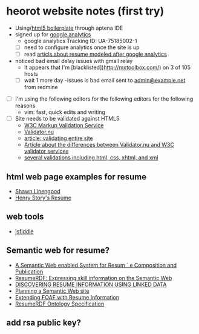 # heorot website notes (first try)
* Using/[html5 boilerplate](https://html5boilerplate.com/) through aptena IDE
* signed up for [google analytics](http://www.google.com/analytics/)
    * google analytics Tracking ID: UA-75185002-1
    * [ ] need to configure analytics once the site is up
    * [ ] read [articls about resume modeled after google analytics](http://www.businessinsider.com/simone-fortunini-creates-google-analytics-resume-2012-7)
* noticed bad email delay issues with gmail relay
    * It appears that I'm [blacklisted])http://mxtoolbox.com/) on 3 of 105 hosts
    * [ ] wait 1 more day -issues is bad email sent to admin@example.net from redmine
* [ ] I'm using the following editors for the following editors for the following reasons
    * vim: fast, quick edits and writing
* [ ] Site needs to be validated against HTML5
    * [W3C Markup Validation Service](https://validator.w3.org/)
    * [Validator.nu](https://html5.validator.nu/)
    * [article: validating entire site](http://stackoverflow.com/questions/12756568/how-can-i-run-an-html5-validator-against-an-entire-website)
    * [Article about the differences between Validator.nu and W3C validator services](http://html5doctor.com/html5-check-it-before-you-wreck-it-with-miketm-smith/)
    * [several validations including html, css, xhtml, and xml](http://www.w3schools.com/website/web_validate.asp)
## html web page examples for resume
* [Shawn Linengood](http://www.shawnlivengood.com/resume.html)
* [Henry Story's Resume](http://bblfish.net/resume.html)

## web tools
* [jsfiddle](https://jsfiddle.net/)

## Semantic web for resume?
* [A Semantic Web enabled System for Resum ´ e Composition and Publication](http://sisinflab.poliba.it/publications/2009/MDDT09/swim09.pdf)
* [ResumeRDF: Expressing skill information on the Semantic Web](http://www.johnbreslin.org/files/publications/20070116_efw_2007a.pdf)
* [DISCOVERING RESUME INFORMATION USING LINKED DATA](http://airccse.org/journal/ijwest/papers/3212ijwest04.pdf)
* [Planning a Semantic Web site](http://www.ibm.com/developerworks/library/x-plansemantic/)
* [Extending FOAF with Resume Information](https://www.w3.org/2001/sw/Europe/events/foaf-galway/papers/pp/extending_foaf_with_resume/)
* [ResumeRDF Ontology Specification](http://rdfs.org/resume-rdf/)
## add rsa public key?
